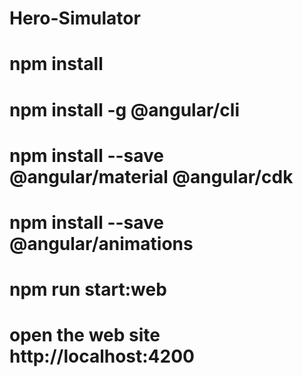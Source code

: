 # Hero-Simulator

# npm install

# npm install -g @angular/cli

# npm install --save @angular/material @angular/cdk

# npm install --save @angular/animations

# npm run start:web

# open the web site http://localhost:4200